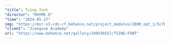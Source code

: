 ```yaml
---
"title": Tsing font
"director": "RHYME.Q"
"time": "2024.05.27"
img: "https://mir-s3-cdn-cf.behance.net/project_modules/2800_opt_1/5c7bce199536557.6653bb2f6e0c7.png"
"client": "Jiangxue Academy"
url: "https://www.behance.net/gallery/199536557/TSING-FONT"
---
```

